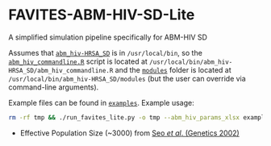 # FAVITES-ABM-HIV-SD-Lite
A simplified simulation pipeline specifically for ABM-HIV SD

Assumes that [`abm_hiv-HRSA_SD`](https://github.com/mathematica-pub/abm_hiv/tree/HRSA_SD) is in `/usr/local/bin`, so the [`abm_hiv_commandline.R`](https://github.com/mathematica-pub/abm_hiv/blob/HRSA_SD/abm_hiv_commandline.R) script is located at `/usr/local/bin/abm_hiv-HRSA_SD/abm_hiv_commandline.R` and the [`modules`](https://github.com/mathematica-pub/abm_hiv/tree/HRSA_SD/modules) folder is located at `/usr/local/bin/abm_hiv-HRSA_SD/modules` (but the user can override via command-line arguments).

Example files can be found in [`examples`](examples). Example usage:

```bash
rm -rf tmp && ./run_favites_lite.py -o tmp --abm_hiv_params_xlsx example/data.xlsx --abm_hiv_trans_start .25 --abm_hiv_trans_end .5 --abm_hiv_trans_time 25 --sample_time_probs_csv example/time_probs.csv --coatran_eff_pop_size 3000 --time_tree_seed_height 300 --mutation_rate_loc 0.0000667 --mutation_rate_scale 0.000041667
```
* Effective Population Size (~3000) from [Seo *et al*. (Genetics 2002)](https://doi.org/10.1093/genetics/160.4.1283)
